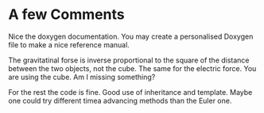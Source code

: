 # A few Comments #
Nice the doxygen documentation. You may create a personalised Doxygen file to make a nice reference manual.

The gravitatinal forse is inverse proportional to the square of the distance between the two objects, not the cube. The same for the electric force. You are using the cube. Am I missing something? 

For the rest the code is fine. Good use of inheritance and template. Maybe one could try different timea advancing methods than the Euler one.


